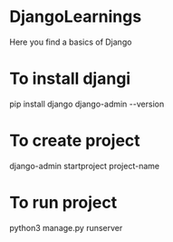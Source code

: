 # DjangoLearnings
Here you find a basics of Django

# To install djangi
pip install django
django-admin --version

# To create project
django-admin startproject project-name

# To run project
python3 manage.py runserver